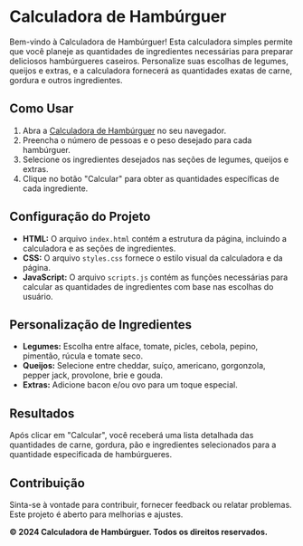 # Calculadora de Hambúrguer

Bem-vindo à Calculadora de Hambúrguer! Esta calculadora simples permite que você planeje as quantidades de ingredientes necessárias para preparar deliciosos hambúrgueres caseiros. Personalize suas escolhas de legumes, queijos e extras, e a calculadora fornecerá as quantidades exatas de carne, gordura e outros ingredientes.

## Como Usar

1. Abra a <a href="https://vini-fritzen.github.io/CallBurger/" target="blank">Calculadora de Hambúrguer</a> no seu navegador.
2. Preencha o número de pessoas e o peso desejado para cada hambúrguer.
3. Selecione os ingredientes desejados nas seções de legumes, queijos e extras.
4. Clique no botão "Calcular" para obter as quantidades específicas de cada ingrediente.

## Configuração do Projeto

- **HTML:** O arquivo `index.html` contém a estrutura da página, incluindo a calculadora e as seções de ingredientes.
- **CSS:** O arquivo `styles.css` fornece o estilo visual da calculadora e da página.
- **JavaScript:** O arquivo `scripts.js` contém as funções necessárias para calcular as quantidades de ingredientes com base nas escolhas do usuário.

## Personalização de Ingredientes

- **Legumes:** Escolha entre alface, tomate, picles, cebola, pepino, pimentão, rúcula e tomate seco.
- **Queijos:** Selecione entre cheddar, suíço, americano, gorgonzola, pepper jack, provolone, brie e gouda.
- **Extras:** Adicione bacon e/ou ovo para um toque especial.

## Resultados

Após clicar em "Calcular", você receberá uma lista detalhada das quantidades de carne, gordura, pão e ingredientes selecionados para a quantidade especificada de hambúrgueres.

## Contribuição

Sinta-se à vontade para contribuir, fornecer feedback ou relatar problemas. Este projeto é aberto para melhorias e ajustes.

**© 2024 Calculadora de Hambúrguer. Todos os direitos reservados.**